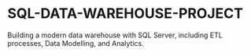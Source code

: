 # SQL-DATA-WAREHOUSE-PROJECT
Building a modern data warehouse with SQL Server, including ETL processes, Data Modelling, and Analytics.
